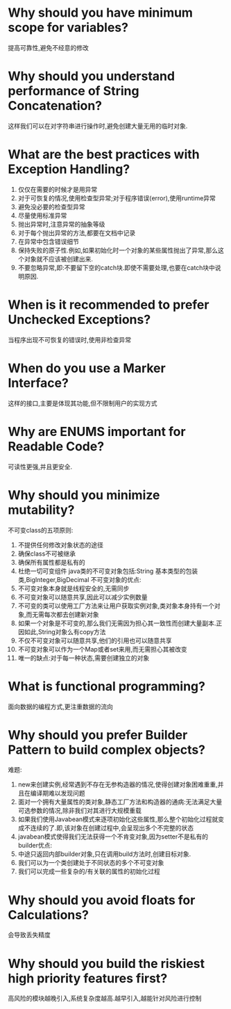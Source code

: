 # Why should you have minimum scope for variables?
提高可靠性,避免不经意的修改

# Why should you understand performance of String Concatenation?
这样我们可以在对字符串进行操作时,避免创建大量无用的临时对象.

# What are the best practices with Exception Handling?
1. 仅仅在需要的时候才是用异常
2. 对于可恢复的情况,使用检查型异常;对于程序错误(error),使用runtime异常
3. 避免没必要的检查型异常
4. 尽量使用标准异常
5. 抛出异常时,注意异常的抽象等级
6. 对于每个抛出异常的方法,都要在文档中记录
7. 在异常中包含错误细节
8. 保持失败的原子性.例如,如果初始化时一个对象的某些属性抛出了异常,那么这个对象就不应该被创建出来.
9. 不要忽略异常,即:不要留下空的catch块.即使不需要处理,也要在catch块中说明原因.

# When is it recommended to prefer Unchecked Exceptions?
当程序出现不可恢复的错误时,使用非检查异常

# When do you use a Marker Interface?
这样的接口,主要是体现其功能,但不限制用户的实现方式

# Why are ENUMS important for Readable Code?
可读性更强,并且更安全.

# Why should you minimize mutability?
不可变class的五项原则:
  1. 不提供任何修改对象状态的途径
  2. 确保class不可被继承
  3. 确保所有属性都是私有的
  4. 杜绝一切可变组件
java类的不可变对象包括:String 基本类型的包装类,BigInteger,BigDecimal
不可变对象的优点:
  1. 不可变对象本身就是线程安全的,无需同步
  2. 不可变对象可以随意共享,因此可以减少实例数量
  3. 不可变的类可以使用工厂方法来让用户获取实例对象,类对象本身持有一个对象,而无需每次都去创建新对象
  4. 如果一个对象是不可变的,那么我们无需因为担心其一致性而创建大量副本.正因如此,String对象么有copy方法
  5. 不仅不可变对象可以随意共享,他们的引用也可以随意共享
  6. 不可变对象可以作为一个Map或者set来用,而无需担心其被改变
  7. 唯一的缺点:对于每一种状态,需要创建独立的对象
  
# What is functional programming?
面向数据的编程方式,更注重数据的流向

# Why should you prefer Builder Pattern to build complex objects?
难题:
  1. new来创建实例,经常遇到不存在无参构造器的情况,使得创建对象困难重重,并且在编译期难以发现问题
  2. 面对一个拥有大量属性的类对象,静态工厂方法和构造器的通病:无法满足大量可选参数的情况,除非我们对其进行大规模重载
  3. 如果我们使用Javabean模式来逐项初始化这些属性,那么整个初始化过程就变成不连续的了.即,该对象在创建过程中,会呈现出多个不完整的状态
  4. javabean模式使得我们无法获得一个不肯变对象,因为setter不是私有的
builder优点:
  1. 中途只返回内部builder对象,只在调用build方法时,创建目标对象.
  2. 我们可以为一个类创建处于不同状态的多个不可变对象
  3. 我们可以完成一些复杂的/有关联的属性的初始化过程
# Why should you avoid floats for Calculations?
会导致丢失精度

# Why should you build the riskiest high priority features first?
高风险的模块越晚引入,系统复杂度越高.越早引入,越能针对风险进行控制
